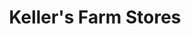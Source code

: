 ---
title: "Keller's Farm Stores"
url: /albuquerque/kellers-farm-stores-coors-boulevard-northwest/
shop: butcher
---